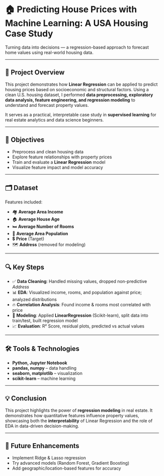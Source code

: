 # 🏠 Predicting House Prices with Machine Learning: A USA Housing Case Study

Turning data into decisions — a regression-based approach to forecast home values using real-world housing data.

---

## 📌 Project Overview

This project demonstrates how **Linear Regression** can be applied to predict housing prices based on socioeconomic and structural factors. Using a clean U.S. housing dataset, I performed **data preprocessing, exploratory data analysis, feature engineering, and regression modeling** to understand and forecast property values.

It serves as a practical, interpretable case study in **supervised learning** for real estate analytics and data science beginners.

---

## 🎯 Objectives

* Preprocess and clean housing data
* Explore feature relationships with property prices
* Train and evaluate a **Linear Regression** model
* Visualize feature impact and model accuracy

---

## 🗂️ Dataset

Features included:

* 🏘️ **Average Area Income**
* 🏠 **Average House Age**
* 🛏️ **Average Number of Rooms**
* 🧍 **Average Area Population**
* 💲 **Price** (Target)
* 🗺️ **Address** (removed for modeling)

---

## 🔍 Key Steps

* ✅ **Data Cleaning**: Handled missing values, dropped non-predictive *Address*
* 📊 **EDA**: Visualized income, rooms, and population against price; analyzed distributions
* 🔥 **Correlation Analysis**: Found income & rooms most correlated with price
* 🤖 **Modeling**: Applied **LinearRegression** (Scikit-learn), split data into train/test, built regression model
* 📈 **Evaluation**: R² Score, residual plots, predicted vs actual values

---

## 🛠 Tools & Technologies

* **Python, Jupyter Notebook**
* **pandas, numpy** – data handling
* **seaborn, matplotlib** – visualization
* **scikit-learn** – machine learning

---

## 💡 Conclusion

This project highlights the power of **regression modeling** in real estate. It demonstrates how quantitative features influence property values, showcasing both the **interpretability** of Linear Regression and the role of EDA in data-driven decision-making.

---

## 🔮 Future Enhancements

* Implement Ridge & Lasso regression
* Try advanced models (Random Forest, Gradient Boosting)
* Add geographic/location-based features for accuracy
